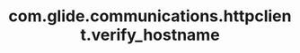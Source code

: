 ---
weight: 1557
layout: page
title: com.glide.communications.httpclient.verify_hostname
description: ""
value: "true"
---